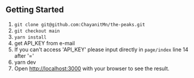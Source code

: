 ## Getting Started

1. `git clone git@github.com:ChayanitMn/the-peaks.git`
2. `git checkout main`
3. `yarn install`
4. get API_KEY from e-mail
5. If you can't access 'API_KEY' please input directly in `page/index` line 14 after '='
6. yarn dev
7. Open [http://localhost:3000](http://localhost:3000) with your browser to see the result.
